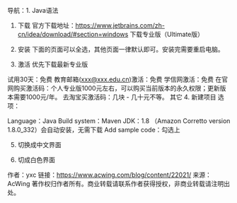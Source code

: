 导航：1. Java语法
1. 下载
官方下载地址：https://www.jetbrains.com/zh-cn/idea/download/#section=windows
下载专业版（Ultimate版）
2. 安装
下面的页面可以全选，其他页面一律默认即可。安装完需要重启电脑。



3. 激活
优先下载最新专业版

试用30天：免费
教育邮箱(xxx@xxx.edu.cn)激活：免费
学信网激活：免费
在官网购买激活码：个人专业版1000元左右，可以购买当前版本的永久权限；更新版本需要1000元/年。
去淘宝买激活码：几块 - 几十元不等。
其它
4. 新建项目
选项：

Language：Java
Build system：Maven
JDK：1.8 （Amazon Corretto version 1.8.0_332）会自动安装，无需下载
Add sample code：勾选上


5. 切换成中文界面




6. 切成白色界面


作者：yxc
链接：https://www.acwing.com/blog/content/22021/
来源：AcWing
著作权归作者所有。商业转载请联系作者获得授权，非商业转载请注明出处。